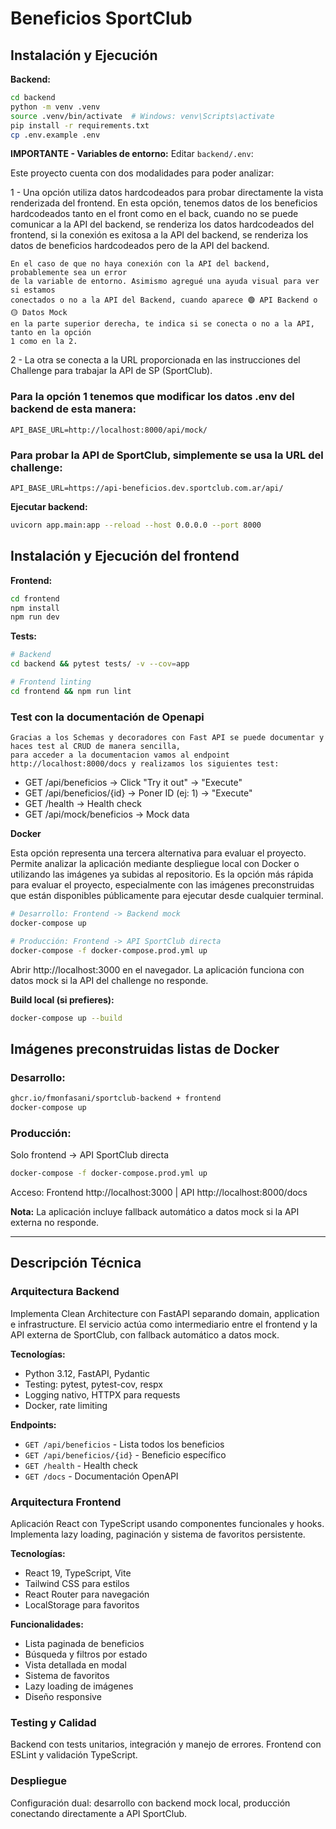 # Beneficios SportClub

## Instalación y Ejecución

**Backend:**
```bash
cd backend
python -m venv .venv
source .venv/bin/activate  # Windows: venv\Scripts\activate
pip install -r requirements.txt
cp .env.example .env
```

**IMPORTANTE - Variables de entorno:** Editar `backend/.env`:

Este proyecto cuenta con dos modalidades para poder analizar:

1 - Una opción utiliza datos hardcodeados para probar directamente la vista renderizada
    del frontend.
    En esta opción, tenemos datos de los beneficios hardcodeados tanto en el front como en
    el back, cuando no se puede comunicar a la API del backend, se renderiza los datos
    hardcodeados del frontend, si la conexión es exitosa a la API del backend, se renderiza
    los datos de beneficios hardcodeados pero de la API del backend.

    En el caso de que no haya conexión con la API del backend, probablemente sea un error
    de la variable de entorno. Asimismo agregué una ayuda visual para ver si estamos
    conectados o no a la API del Backend, cuando aparece 🟢 API Backend o 🟡 Datos Mock
    en la parte superior derecha, te indica si se conecta o no a la API, tanto en la opción
    1 como en la 2.

2 - La otra se conecta a la URL proporcionada en las instrucciones del Challenge para trabajar
    la API de SP (SportClub).

### Para la opción 1 tenemos que modificar los datos .env del backend de esta manera:
    API_BASE_URL=http://localhost:8000/api/mock/

### Para probar la API de SportClub, simplemente se usa la URL del challenge:
    API_BASE_URL=https://api-beneficios.dev.sportclub.com.ar/api/

**Ejecutar backend:**
```bash
uvicorn app.main:app --reload --host 0.0.0.0 --port 8000
```

## Instalación y Ejecución del frontend

**Frontend:**
```bash
cd frontend
npm install
npm run dev
```

**Tests:**
```bash
# Backend
cd backend && pytest tests/ -v --cov=app

# Frontend linting
cd frontend && npm run lint
```

### Test con la documentación de Openapi

    Gracias a los Schemas y decoradores con Fast API se puede documentar y haces test al CRUD de manera sencilla, 
    para acceder a la documentacion vamos al endpoint http://localhost:8000/docs y realizamos los siguientes test:

- GET /api/beneficios → Click "Try it out" → "Execute"
- GET /api/beneficios/{id} → Poner ID (ej: 1) → "Execute"
- GET /health → Health check
- GET /api/mock/beneficios → Mock data

**Docker**

Esta opción representa una tercera alternativa para evaluar el proyecto. Permite analizar
la aplicación mediante despliegue local con Docker o utilizando las imágenes ya subidas al repositorio.
Es la opción más rápida para evaluar el proyecto, especialmente con las imágenes preconstruidas
que están disponibles públicamente para ejecutar desde cualquier terminal.

```bash
# Desarrollo: Frontend -> Backend mock
docker-compose up

# Producción: Frontend -> API SportClub directa
docker-compose -f docker-compose.prod.yml up
```

Abrir http://localhost:3000 en el navegador. La aplicación funciona con datos mock si la API del challenge
no responde.

**Build local (si prefieres):**
```bash
docker-compose up --build
```

## Imágenes preconstruidas listas de Docker 

### Desarrollo:
```bash
ghcr.io/fmonfasani/sportclub-backend + frontend
docker-compose up
```

### Producción: 

Solo frontend -> API SportClub directa  
```bash
docker-compose -f docker-compose.prod.yml up
```

Acceso: Frontend http://localhost:3000 | API http://localhost:8000/docs

**Nota:** La aplicación incluye fallback automático a datos mock si la API externa no responde.

---

## Descripción Técnica

### Arquitectura Backend
Implementa Clean Architecture con FastAPI separando domain, application e infrastructure. 
El servicio actúa como intermediario entre el frontend y la API externa de SportClub, 
con fallback automático a datos mock.

**Tecnologías:**
- Python 3.12, FastAPI, Pydantic
- Testing: pytest, pytest-cov, respx
- Logging nativo, HTTPX para requests
- Docker, rate limiting

**Endpoints:**
- `GET /api/beneficios` - Lista todos los beneficios
- `GET /api/beneficios/{id}` - Beneficio específico  
- `GET /health` - Health check
- `GET /docs` - Documentación OpenAPI

### Arquitectura Frontend
Aplicación React con TypeScript usando componentes funcionales y hooks. 
Implementa lazy loading, paginación y sistema de favoritos persistente.

**Tecnologías:**
- React 19, TypeScript, Vite
- Tailwind CSS para estilos
- React Router para navegación
- LocalStorage para favoritos

**Funcionalidades:**
- Lista paginada de beneficios
- Búsqueda y filtros por estado
- Vista detallada en modal
- Sistema de favoritos
- Lazy loading de imágenes
- Diseño responsive

### Testing y Calidad
Backend con tests unitarios, integración y manejo de errores. 
Frontend con ESLint y validación TypeScript.

### Despliegue
Configuración dual: desarrollo con backend mock local, 
producción conectando directamente a API SportClub.

